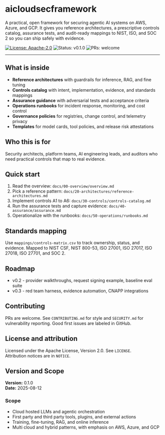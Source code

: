 # aicloudsecframework

A practical, open framework for securing agentic AI systems on AWS, Azure, and GCP. It gives you reference architectures, a prescriptive controls catalog, assurance tests, and audit-ready mappings to NIST, ISO, and SOC 2 so you can ship safely with evidence.

[![License: Apache-2.0](https://img.shields.io/badge/license-Apache%202.0-blue.svg)](LICENSE)
![Status: v0.1.0](https://img.shields.io/badge/status-v0.1.0-informational)
![PRs: welcome](https://img.shields.io/badge/PRs-welcome-brightgreen)

---

## What is inside

- **Reference architectures** with guardrails for inference, RAG, and fine tuning  
- **Controls catalog** with intent, implementation, evidence, and standards mappings  
- **Assurance guidance** with adversarial tests and acceptance criteria  
- **Operations runbooks** for incident response, monitoring, and cost control  
- **Governance policies** for registries, change control, and telemetry privacy  
- **Templates** for model cards, tool policies, and release risk attestations

## Who this is for

Security architects, platform teams, AI engineering leads, and auditors who need practical controls that map to real evidence.

## Quick start

1. Read the overview: `docs/00-overview/overview.md`  
2. Pick a reference pattern: `docs/20-architectures/reference-architectures.md`  
3. Implement controls A1 to A6: `docs/30-controls/controls-catalog.md`  
4. Run the assurance tests and capture evidence: `docs/40-assurance/assurance.md`  
5. Operationalize with the runbooks: `docs/50-operations/runbooks.md`

## Standards mapping

Use `mappings/controls-matrix.csv` to track ownership, status, and evidence. Mapped to NIST CSF, NIST 800-53, ISO 27001, ISO 27017, ISO 27018, ISO 27701, and SOC 2.

## Roadmap

- v0.2 - provider walkthroughs, request signing example, baseline eval suite  
- v0.3 - red team harness, evidence automation, CNAPP integrations

## Contributing

PRs are welcome. See `CONTRIBUTING.md` for style and `SECURITY.md` for vulnerability reporting. Good first issues are labeled in GitHub.

## License and attribution

Licensed under the Apache License, Version 2.0. See `LICENSE`.  
Attribution notices are in `NOTICE`.

## Version and Scope

**Version:** 0.1.0  
**Date:** 2025-08-12

### Scope
- Cloud hosted LLMs and agentic orchestration
- First party and third party tools, plugins, and external actions
- Training, fine-tuning, RAG, and online inference
- Multi cloud and hybrid patterns, with emphasis on AWS, Azure, and GCP
